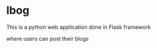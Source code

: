 # lbog


This is a python web application done in Flask framework

where users can post their blogs  
